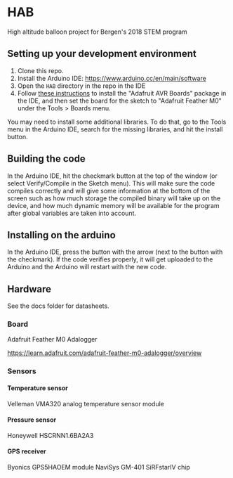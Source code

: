 # HAB
High altitude balloon project for Bergen's 2018 STEM program

## Setting up your development environment

1. Clone this repo.
2. Install the Arduino IDE: https://www.arduino.cc/en/main/software
3. Open the `HAB` directory in the repo in the IDE
4. Follow [these instructions](https://learn.adafruit.com/adafruit-feather-32u4-basic-proto/arduino-ide-setup) to install the "Adafruit AVR Boards" package in the IDE, and then set the board for the sketch to "Adafruit Feather M0" under the Tools > Boards menu.

You may need to install some additional libraries. To do that, go to the Tools menu in the Arduino IDE, search for the missing libraries, and hit the install button.

## Building the code

In the Arduino IDE, hit the checkmark button at the top of the window (or select Verify/Compile in the Sketch menu). This will make sure the code compiles correctly and will give some information at the bottom of the screen such as how much storage the compiled binary will take up on the device, and how much dynamic memory will be available for the program after global variables are taken into account.

## Installing on the arduino

In the Arduino IDE, press the button with the arrow (next to the button with the checkmark). If the code verifies properly, it will get uploaded to the Arduino and the Arduino will restart with the new code.

## Hardware

See the docs folder for datasheets.

### Board

Adafruit Feather M0 Adalogger

https://learn.adafruit.com/adafruit-feather-m0-adalogger/overview

### Sensors

#### Temperature sensor

Velleman VMA320 analog temperature sensor module

#### Pressure sensor

Honeywell HSCRNN1.6BA2A3

#### GPS receiver

Byonics GPS5HAOEM module
NaviSys GM-401 SiRFstarIV chip
